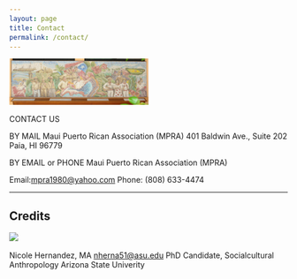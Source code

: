 ```yaml
---
layout: page
title: Contact
permalink: /contact/
---
```


<img src="/assets/images/mpramural.png" style="max-width: 50%;" />


CONTACT US

BY MAIL
Maui Puerto Rican Association (MPRA)
401 Baldwin Ave., Suite 202
Paia, HI 96779

BY EMAIL or PHONE
Maui Puerto Rican Association (MPRA)

Email:mpra1980@yahoo.com
Phone: (808) 633-4474


---

## Credits

<img src="/assets/images/nicole.png"/>

Nicole Hernandez, MA
nherna51@asu.edu
PhD Candidate, Socialcultural Anthropology
Arizona State Univerity 


